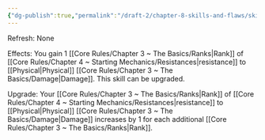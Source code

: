 ```yaml
---
{"dg-publish":true,"permalink":"/draft-2/chapter-8-skills-and-flaws/skill-list/might/rank-1/physical-resistance/"}
---
```


Refresh: None

Effects:
You gain 1 [[Core Rules/Chapter 3 ~ The Basics/Ranks\|Rank]] of [[Core Rules/Chapter 4 ~ Starting Mechanics/Resistances\|resistance]] to [[Physical\|Physical]] [[Core Rules/Chapter 3 ~ The Basics/Damage\|Damage]].
This skill can be upgraded.

Upgrade:
Your [[Core Rules/Chapter 3 ~ The Basics/Ranks\|Rank]] of [[Core Rules/Chapter 4 ~ Starting Mechanics/Resistances\|resistance]] to [[Physical\|Physical]] [[Core Rules/Chapter 3 ~ The Basics/Damage\|Damage]] increases by 1 for each additional [[Core Rules/Chapter 3 ~ The Basics/Ranks\|Rank]].
